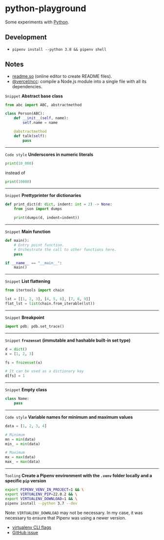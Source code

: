 # python-playground

Some experiments with [Python](https://www.python.org/).

## Development

- `pipenv install --python 3.8 && pipenv shell`

## Notes

- [readme.so](https://readme.so/) (online editor to create README files).
- [@vercel/ncc](https://github.com/vercel/ncc): compile a Node.js module into a single file with all its dependencies.

`Snippet` **Abstract base class**

```python
from abc import ABC, abstractmethod

class Person(ABC):
    def __init__(self, name):
        self.name = name

    @abstractmethod
    def talk(self):
        pass
```

---

`Code style` **Underscores in numeric literals**

```python
print(10_000)
```

instead of

```python
print(10000)
```

---

`Snippet` **Prettyprinter for dictionaries**

```python
def print_dict(d: dict, indent: int = 2) -> None:
    from json import dumps

    print(dumps(d, indent=indent))

```

---

`Snippet` **Main function**

```python
def main():
    # Entry point function.
    # Orchestrate the call to other functions here.
    pass

if __name__ == "__main__":
    main()
```

---

`Snippet` **List flattening**

```python
from itertools import chain

lst = [[1, 2, 3], [4, 5, 6], [7, 8, 9]]
flat_lst = list(chain.from_iterable(lst))
```

---

`Snippet` **Breakpoint**

```python
import pdb; pdb.set_trace()
```

---

`Snippet` **`frozenset` (immutable and hashable built-in set type)**

```python
d = dict()
x = [1, 2, 3]

fs = frozenset(x)

# It can be used as a dictionary key
d[fs] = 1
```

---

`Snippet` **Empty class**

```python
class Name:
    pass
```

---

`Code style` **Variable names for minimum and maximum values**

```python
data = [1, 2, 3, 4]

# Minimum
mn = min(data)
min_ = min(data)

# Maximum
mx = max(data)
max_ = max(data)
```

---

`Tooling` **Create a Pipenv environment with the `.venv` folder locally and a specific `pip` version**

```bash
export PIPENV_VENV_IN_PROJECT=1 && \
export VIRTUALENV_PIP=22.0.2 && \
export VIRTUALENV_DOWNLOAD=1 && \
pipenv install --python 3.7 --dev
```

Note: `VIRTUALENV_DOWNLOAD` may not be necessary. In my case, it was necessary to ensure that Pipenv was using a newer version.

- [virtualenv CLI flags](https://virtualenv.pypa.io/en/latest/cli_interface.html#section-seeder)
- [GitHub issue](https://github.com/pypa/pipenv/issues/3142#issuecomment-831378235)
